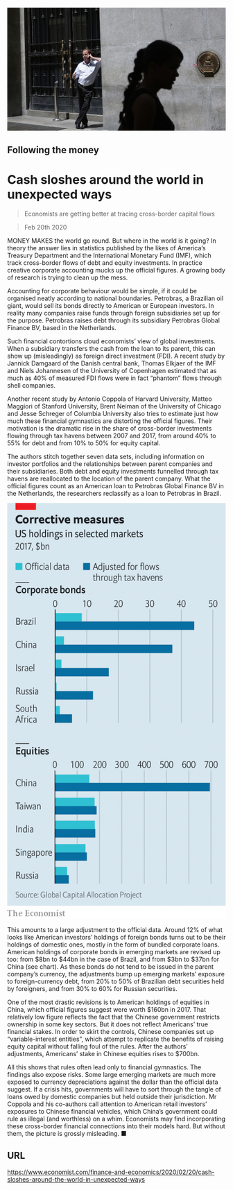![](./images/20200222_FNP510.jpg)

## Following the money

# Cash sloshes around the world in unexpected ways

> Economists are getting better at tracing cross-border capital flows

> Feb 20th 2020

MONEY MAKES the world go round. But where in the world is it going? In theory the answer lies in statistics published by the likes of America’s Treasury Department and the International Monetary Fund (IMF), which track cross-border flows of debt and equity investments. In practice creative corporate accounting mucks up the official figures. A growing body of research is trying to clean up the mess.

Accounting for corporate behaviour would be simple, if it could be organised neatly according to national boundaries. Petrobras, a Brazilian oil giant, would sell its bonds directly to American or European investors. In reality many companies raise funds through foreign subsidiaries set up for the purpose. Petrobras raises debt through its subsidiary Petrobras Global Finance BV, based in the Netherlands.

Such financial contortions cloud economists’ view of global investments. When a subsidiary transfers the cash from the loan to its parent, this can show up (misleadingly) as foreign direct investment (FDI). A recent study by Jannick Damgaard of the Danish central bank, Thomas Elkjaer of the IMF and Niels Johannesen of the University of Copenhagen estimated that as much as 40% of measured FDI flows were in fact “phantom” flows through shell companies.

Another recent study by Antonio Coppola of Harvard University, Matteo Maggiori of Stanford University, Brent Neiman of the University of Chicago and Jesse Schreger of Columbia University also tries to estimate just how much these financial gymnastics are distorting the official figures. Their motivation is the dramatic rise in the share of cross-border investments flowing through tax havens between 2007 and 2017, from around 40% to 55% for debt and from 10% to 50% for equity capital.

The authors stitch together seven data sets, including information on investor portfolios and the relationships between parent companies and their subsidiaries. Both debt and equity investments funnelled through tax havens are reallocated to the location of the parent company. What the official figures count as an American loan to Petrobras Global Finance BV in the Netherlands, the researchers reclassify as a loan to Petrobras in Brazil.



![](./images/20200222_FNC244.png)

This amounts to a large adjustment to the official data. Around 12% of what looks like American investors’ holdings of foreign bonds turns out to be their holdings of domestic ones, mostly in the form of bundled corporate loans. American holdings of corporate bonds in emerging markets are revised up too: from $8bn to $44bn in the case of Brazil, and from $3bn to $37bn for China (see chart). As these bonds do not tend to be issued in the parent company’s currency, the adjustments bump up emerging markets’ exposure to foreign-currency debt, from 20% to 50% of Brazilian debt securities held by foreigners, and from 30% to 60% for Russian securities.

One of the most drastic revisions is to American holdings of equities in China, which official figures suggest were worth $160bn in 2017. That relatively low figure reflects the fact that the Chinese government restricts ownership in some key sectors. But it does not reflect Americans’ true financial stakes. In order to skirt the controls, Chinese companies set up “variable-interest entities”, which attempt to replicate the benefits of raising equity capital without falling foul of the rules. After the authors’ adjustments, Americans’ stake in Chinese equities rises to $700bn.

All this shows that rules often lead only to financial gymnastics. The findings also expose risks. Some large emerging markets are much more exposed to currency depreciations against the dollar than the official data suggest. If a crisis hits, governments will have to sort through the tangle of loans owed by domestic companies but held outside their jurisdiction. Mr Coppola and his co-authors call attention to American retail investors’ exposures to Chinese financial vehicles, which China’s government could rule as illegal (and worthless) on a whim. Economists may find incorporating these cross-border financial connections into their models hard. But without them, the picture is grossly misleading. ■

## URL

https://www.economist.com/finance-and-economics/2020/02/20/cash-sloshes-around-the-world-in-unexpected-ways
